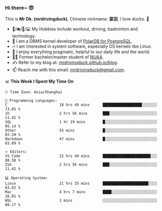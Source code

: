### Hi there~ 😎

This is **Mr Dk. (mrdrivingduck)**, Chinese nickname: **棠羽**. I love ducks. 🦆

- 💪/🚘/🏸/💻 My Hobbies include workout, driving, badminton and technology.
- 🍊 I am a DBMS kernel developer of [PolarDB for PostgreSQL](https://github.com/ApsaraDB/PolarDB-for-PostgreSQL).
- 🔥 I am interested in system software, especially OS kernels like *Linux*.
- 🔧 I enjoy everything pragmatic, helpful to our daily life and the world.
- 👨‍🎓 Former bachelor/master student of [NUAA](https://en.wikipedia.org/wiki/Nanjing_University_of_Aeronautics_and_Astronautics).
- ✍ Refer to my blog at: [mrdrivingduck.github.io/blog](https://mrdrivingduck.github.io/blog/).
- 📫 Reach me with this email: [mrdrivingduck@gmail.com](mailto:mrdrivingduck@gmail.com).

<!--START_SECTION:waka-->
📊 **This Week I Spent My Time On** 

```text
🕑︎ Time Zone: Asia/Shanghai

💬 Programming Languages: 
C                        18 hrs 49 mins      ██████████████████░░░░░░░   73.05 % 
sh                       2 hrs 56 mins       ███░░░░░░░░░░░░░░░░░░░░░░   11.42 % 
SQL                      1 hr 19 mins        █░░░░░░░░░░░░░░░░░░░░░░░░   05.14 % 
Other                    55 mins             █░░░░░░░░░░░░░░░░░░░░░░░░   03.59 % 
Markdown                 47 mins             █░░░░░░░░░░░░░░░░░░░░░░░░   03.09 % 

🔥 Editors: 
VS Code                  22 hrs 49 mins      ██████████████████████░░░   88.58 % 
Zsh                      2 hrs 56 mins       ███░░░░░░░░░░░░░░░░░░░░░░   11.42 % 

💻 Operating System: 
Linux                    21 hrs 35 mins      █████████████████████░░░░   83.82 % 
Mac                      4 hrs 7 mins        ████░░░░░░░░░░░░░░░░░░░░░   16.01 % 
WSL                      2 mins              ░░░░░░░░░░░░░░░░░░░░░░░░░   00.17 % 
```


<!--END_SECTION:waka-->

<!-- ![Mr Dk.'s GitHub Stats](https://github-readme-stats.vercel.app/api?username=mrdrivingduck&count_private&show_icons=true&theme=buefy) -->

<!-- ![Most Used Languages](https://github-readme-stats.vercel.app/api/top-langs/?username=mrdrivingduck&exclude_repo=mips32-CPU,snort-tcp-socket&theme=buefy&layout=compact&langs_count=10) -->


<!--
**mrdrivingduck/mrdrivingduck** is a ✨ _special_ ✨ repository because its `README.md` (this file) appears on your GitHub profile.

Here are some ideas to get you started:

- 🔭 I’m currently working on ...
- 🌱 I’m currently learning ...
- 👯 I’m looking to collaborate on ...
- 🤔 I’m looking for help with ...
- 💬 Ask me about ...
- 📫 How to reach me: ...
- 😄 Pronouns: ...
- ⚡ Fun fact: ...
-->
